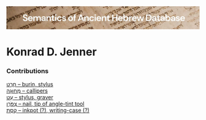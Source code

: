 <html><body><img id="banner" src="../../images/banners/banner.png" alt="banner" /></body></html>

# **Konrad D. Jenner**


### Contributions
[חֶרֶט – burin, stylus](../words/cheret.md)<br>[מְחוּגָה – callipers](../words/mchugah.md)<br>[עֵט – stylus, graver](../words/3ot.md)<br>[צִפֹּרֶן – nail, tip of angle-tint tool](../words/tsipporen.md)<br>[קֶסֶת – inkpot (?), writing-case (?)](../words/qeseth.md)<br>